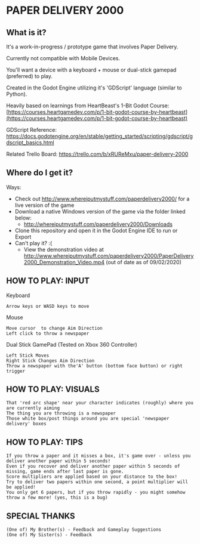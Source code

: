 # PAPER DELIVERY 2000

## What is it?

It's a work-in-progress / prototype game that involves Paper Delivery.

Currently not compatible with Mobile Devices. 

You'll want a device with a keyboard + mouse or dual-stick gamepad (preferred) to play.

Created in the Godot Engine utilizing it's 'GDScript' language (similar to Python). 

Heavily based on learnings from HeartBeast's 1-Bit Godot Course:  [https://courses.heartgamedev.com/p/1-bit-godot-course-by-heartbeast](https://courses.heartgamedev.com/p/1-bit-godot-course-by-heartbeast)

GDScript Reference: https://docs.godotengine.org/en/stable/getting_started/scripting/gdscript/gdscript_basics.html

Related Trello Board: https://trello.com/b/xRUReMxu/paper-delivery-2000

## Where do I get it?
Ways:

 - Check out http://www.whereiputmystuff.com/paperdelivery2000/ for a live version of the game 
 - Download a native Windows version of the game via the folder linked below:
	 - http://whereiputmystuff.com/paperdelivery2000/Downloads 
 - Clone this repository and open it in the Godot Engine IDE to run or Export
 - Can't play it? :(
 	- View the demonstration video at http://www.whereiputmystuff.com/paperdelivery2000/PaperDelivery2000_Demonstration_Video.mp4 (out of date as of 09/02/2020)


## HOW TO PLAY: INPUT

Keyboard 

	Arrow keys or WASD keys to move

Mouse

	Move cursor  to change Aim Direction
	Left click to throw a newspaper
	

Dual Stick GamePad (Tested on Xbox 360 Controller)

	Left Stick Moves
	Right Stick Changes Aim Direction
	Throw a newspaper with the'A' button (bottom face button) or right trigger

## HOW TO PLAY: VISUALS

	That 'red arc shape' near your character indicates (roughly) where you are currently aiming
	The thing you are throwing is a newspaper
	Those white box/post things around you are special 'newspaper delivery' boxes


## HOW TO PLAY: TIPS

	If you throw a paper and it misses a box, it's game over - unless you deliver another paper within 5 seconds!
	Even if you recover and deliver another paper within 5 seconds of missing, game ends after last paper is gone.
	Score multipliers are applied based on your distance to the box!
	Try to deliver two papers within one second, a point multiplier will be applied!
	You only get 6 papers, but if you throw rapidly - you might somehow throw a few more! (yes, this is a bug)



## SPECIAL THANKS
    (One of) My Brother(s) - Feedback and Gameplay Suggestions
    (One of) My Sister(s) - Feedback

